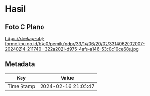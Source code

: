 # Hasil

## Foto C Plano

https://sirekap-obj-formc.kpu.go.id/b7c0/pemilu/pdpr/33/14/06/20/02/3314062002007-20240214-211740--322a2021-d975-4afe-a146-53c0c10ce68e.jpg


## Metadata

| Key        | Value               |
| ---------- | ------------------- |
| Time Stamp | 2024-02-16 21:05:47 |



